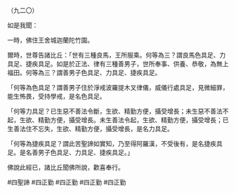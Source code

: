 （九二〇）

如是我聞：

一時，佛住王舍城迦蘭陀竹園。

爾時，世尊告諸比丘：「世有三種良馬，王所服乘。何等為三？謂良馬色具足、力具足、捷疾具足。如是於正法、律有三種善男子，世所奉事、供養、恭敬，為無上福田。何等為三？謂善男子色具足、力具足、捷疾具足。

「何等為色具足？謂善男子住於淨戒波羅提木叉律儀，威儀行處具足，見微細罪，能生怖畏，受持學戒，是名色具足。

「何等力具足？已生惡不善法令斷，生欲、精勤方便，攝受增長；未生惡不善法不起，生欲、精勤方便，攝受增長。未生善法令起，生欲、精勤方便，攝受增長；已生善法住不忘失，生欲、精勤方便，攝受增長，是名力具足。

「何等為捷疾具足？謂此苦聖諦如實知，乃至得阿羅漢，不受後有，是名捷疾具足。是名善男子色具足、力具足、捷疾具足。」

佛說此經已，諸比丘聞佛所說，歡喜奉行。



#四聖諦
#四正勤
#四正勤
#四正勤
#四正勤
